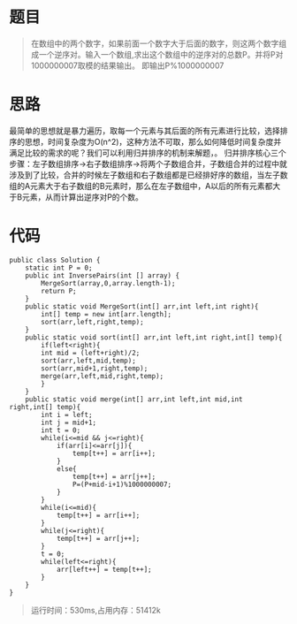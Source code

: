 # 题目
>在数组中的两个数字，如果前面一个数字大于后面的数字，则这两个数字组成一个逆序对。输入一个数组,求出这个数组中的逆序对的总数P。并将P对1000000007取模的结果输出。 即输出P%1000000007
# 思路
最简单的思想就是暴力遍历，取每一个元素与其后面的所有元素进行比较，选择排序的思想，时间复杂度为O(n^2)，这种方法不可取，那么如何降低时间复杂度并满足比较的需求的呢？我们可以利用归并排序的机制来解题，。
归并排序核心三个步骤：左子数组排序->右子数组排序->将两个子数组合并，子数组合并的过程中就涉及到了比较，合并的时候左子数组和右子数组都是已经排好序的数组，当左子数组的A元素大于右子数组的B元素时，那么在左子数组中，A以后的所有元素都大于B元素，从而计算出逆序对P的个数。
# 代码
```
public class Solution {
    static int P = 0;
    public int InversePairs(int [] array) {
        MergeSort(array,0,array.length-1);
        return P;
    }
    public static void MergeSort(int[] arr,int left,int right){
        int[] temp = new int[arr.length];
        sort(arr,left,right,temp);
    }
    public static void sort(int[] arr,int left,int right,int[] temp){
        if(left<right){
        int mid = (left+right)/2;
        sort(arr,left,mid,temp);
        sort(arr,mid+1,right,temp);
        merge(arr,left,mid,right,temp);
        }
    }
    public static void merge(int[] arr,int left,int mid,int right,int[] temp){
        int i = left;
        int j = mid+1;
        int t = 0;
        while(i<=mid && j<=right){
            if(arr[i]<=arr[j]){
                temp[t++] = arr[i++];
            }
            else{
                temp[t++] = arr[j++];
                P=(P+mid-i+1)%1000000007;
            }
        }
        while(i<=mid){
            temp[t++] = arr[i++];
        }
        while(j<=right){
            temp[t++] = arr[j++];
        }
        t = 0;
        while(left<=right){
            arr[left++] = temp[t++];
        }
    }
}
```
>运行时间：530ms,占用内存：51412k
